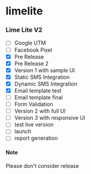 # limelite

### Lime Lite V2

- [ ] Google UTM
- [ ] Facebook Pixel
- [x] Pre Release
- [x] Pre Release 2
- [x] Version 1 with sample UI
- [x] Static SMS Integration
- [x] Dynamic SMS Integration
- [x] Email template test
- [ ] Email template final
- [ ] Form Validation
- [ ] Version 2 with full UI
- [ ] Version 3 with responsive UI
- [ ] test live version
- [ ] launch
- [ ] report generation

#### Note
 Please don't consider release 
